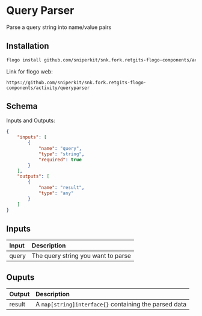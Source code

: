 # Query Parser

Parse a query string into name/value pairs


## Installation

```bash
flogo install github.com/sniperkit/snk.fork.retgits-flogo-components/activity/queryparser
```
Link for flogo web:
```
https://github.com/sniperkit/snk.fork.retgits-flogo-components/activity/queryparser
```

## Schema
Inputs and Outputs:

```json
{
    "inputs": [
        {
            "name": "query",
            "type": "string",
            "required": true
        }
    ],
    "outputs": [
        {
            "name": "result",
            "type": "any"
        }
    ]
}
```
## Inputs
| Input          | Description                        |
|:---------------|:-----------------------------------|
| query          | The query string you want to parse |

## Ouputs
| Output    | Description                                           |
|:----------|:------------------------------------------------------|
| result    | A `map[string]interface{}` containing the parsed data |